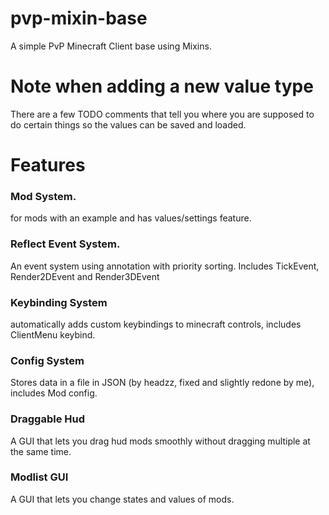 # pvp-mixin-base
A simple PvP Minecraft Client base using Mixins.

# Note when adding a new value type
There are a few TODO comments that tell you where you are supposed to do certain things so the values can be saved and loaded.

# Features

### Mod System.
for mods with an example and has values/settings feature.

### Reflect Event System.
An event system using annotation with priority sorting. Includes TickEvent, Render2DEvent and Render3DEvent

### Keybinding System
automatically adds custom keybindings to minecraft controls, includes ClientMenu keybind.

### Config System
Stores data in a file in JSON (by headzz, fixed and slightly redone by me), includes Mod config.

### Draggable Hud
A GUI that lets you drag hud mods smoothly without dragging multiple at the same time.

### Modlist GUI
A GUI that lets you change states and values of mods.
